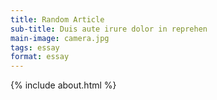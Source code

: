 ```yaml
---
title: Random Article
sub-title: Duis aute irure dolor in reprehen
main-image: camera.jpg
tags: essay
format: essay
---
```


{% include about.html %}